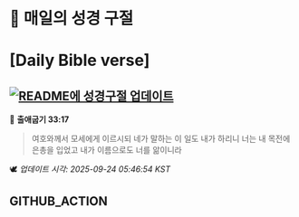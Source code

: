 # 🙏 매일의 성경 구절
# [Daily Bible verse]
## [![README에 성경구절 업데이트](https://github.com/DONGSUKA/first_test/actions/workflows/update-readme-bible.yml/badge.svg)](https://github.com/DONGSUKA/first_test/actions/workflows/update-readme-bible.yml)
<!-- START_BIBLE_VERSE -->
📖 **출애굽기 33:17**
> 여호와께서 모세에게 이르시되 네가 말하는 이 일도 내가 하리니 너는 내 목전에 은총을 입었고 내가 이름으로도 너를 앎이니라

🕊️ _업데이트 시각: 2025-09-24 05:46:54 KST_
  <!-- END_BIBLE_VERSE -->
## GITHUB_ACTION

